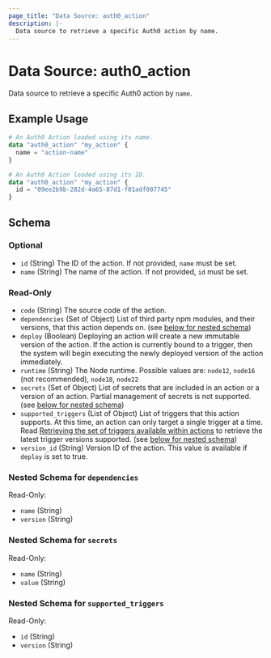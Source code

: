 ```yaml
---
page_title: "Data Source: auth0_action"
description: |-
  Data source to retrieve a specific Auth0 action by name.
---
```


# Data Source: auth0_action

Data source to retrieve a specific Auth0 action by `name`.

## Example Usage

```terraform
# An Auth0 Action loaded using its name.
data "auth0_action" "my_action" {
  name = "action-name"
}

# An Auth0 Action loaded using its ID.
data "auth0_action" "my_action" {
  id = "09ee2b9b-282d-4a65-87d1-f01adf007745"
}
```

<!-- schema generated by tfplugindocs -->
## Schema

### Optional

- `id` (String) The ID of the action. If not provided, `name` must be set.
- `name` (String) The name of the action. If not provided, `id` must be set.

### Read-Only

- `code` (String) The source code of the action.
- `dependencies` (Set of Object) List of third party npm modules, and their versions, that this action depends on. (see [below for nested schema](#nestedatt--dependencies))
- `deploy` (Boolean) Deploying an action will create a new immutable version of the action. If the action is currently bound to a trigger, then the system will begin executing the newly deployed version of the action immediately.
- `runtime` (String) The Node runtime. Possible values are: `node12`, `node16` (not recommended), `node18`, `node22`
- `secrets` (Set of Object) List of secrets that are included in an action or a version of an action. Partial management of secrets is not supported. (see [below for nested schema](#nestedatt--secrets))
- `supported_triggers` (List of Object) List of triggers that this action supports. At this time, an action can only target a single trigger at a time. Read [Retrieving the set of triggers available within actions](https://registry.terraform.io/providers/auth0/auth0/latest/docs/guides/action_triggers) to retrieve the latest trigger versions supported. (see [below for nested schema](#nestedatt--supported_triggers))
- `version_id` (String) Version ID of the action. This value is available if `deploy` is set to true.

<a id="nestedatt--dependencies"></a>
### Nested Schema for `dependencies`

Read-Only:

- `name` (String)
- `version` (String)


<a id="nestedatt--secrets"></a>
### Nested Schema for `secrets`

Read-Only:

- `name` (String)
- `value` (String)


<a id="nestedatt--supported_triggers"></a>
### Nested Schema for `supported_triggers`

Read-Only:

- `id` (String)
- `version` (String)



